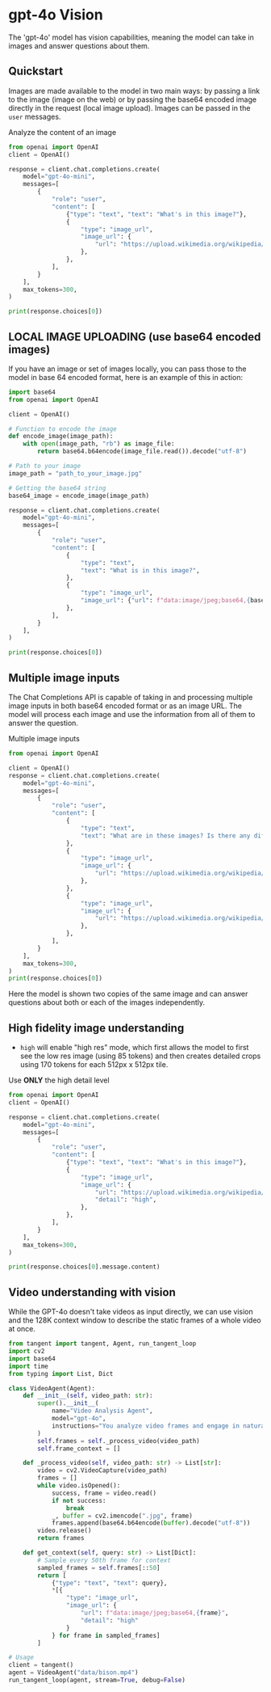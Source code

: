 gpt-4o Vision
======

The 'gpt-4o' model has vision capabilities, meaning the model can take in images and answer questions about them.

Quickstart
----------

Images are made available to the model in two main ways: by passing a link to the image (image on the web) or by passing the base64 encoded image directly in the request (local image upload). Images can be passed in the `user` messages.

Analyze the content of an image

```python
from openai import OpenAI
client = OpenAI()

response = client.chat.completions.create(
    model="gpt-4o-mini",
    messages=[
        {
            "role": "user",
            "content": [
                {"type": "text", "text": "What's in this image?"},
                {
                    "type": "image_url",
                    "image_url": {
                        "url": "https://upload.wikimedia.org/wikipedia/commons/thumb/d/dd/Gfp-wisconsin-madison-the-nature-boardwalk.jpg/2560px-Gfp-wisconsin-madison-the-nature-boardwalk.jpg",
                    },
                },
            ],
        }
    ],
    max_tokens=300,
)

print(response.choices[0])
```

**LOCAL IMAGE UPLOADING (use base64 encoded images)**
-----------------------------------

If you have an image or set of images locally, you can pass those to the model in base 64 encoded format, here is an example of this in action:

```python
import base64
from openai import OpenAI

client = OpenAI()

# Function to encode the image
def encode_image(image_path):
    with open(image_path, "rb") as image_file:
        return base64.b64encode(image_file.read()).decode("utf-8")

# Path to your image
image_path = "path_to_your_image.jpg"

# Getting the base64 string
base64_image = encode_image(image_path)

response = client.chat.completions.create(
    model="gpt-4o-mini",
    messages=[
        {
            "role": "user",
            "content": [
                {
                    "type": "text",
                    "text": "What is in this image?",
                },
                {
                    "type": "image_url",
                    "image_url": {"url": f"data:image/jpeg;base64,{base64_image}"},
                },
            ],
        }
    ],
)

print(response.choices[0])
```

Multiple image inputs
---------------------

The Chat Completions API is capable of taking in and processing multiple image inputs in both base64 encoded format or as an image URL. The model will process each image and use the information from all of them to answer the question.

Multiple image inputs

```python
from openai import OpenAI

client = OpenAI()
response = client.chat.completions.create(
    model="gpt-4o-mini",
    messages=[
        {
            "role": "user",
            "content": [
                {
                    "type": "text",
                    "text": "What are in these images? Is there any difference between them?",
                },
                {
                    "type": "image_url",
                    "image_url": {
                        "url": "https://upload.wikimedia.org/wikipedia/commons/thumb/d/dd/Gfp-wisconsin-madison-the-nature-boardwalk.jpg/2560px-Gfp-wisconsin-madison-the-nature-boardwalk.jpg",
                    },
                },
                {
                    "type": "image_url",
                    "image_url": {
                        "url": "https://upload.wikimedia.org/wikipedia/commons/thumb/d/dd/Gfp-wisconsin-madison-the-nature-boardwalk.jpg/2560px-Gfp-wisconsin-madison-the-nature-boardwalk.jpg",
                    },
                },
            ],
        }
    ],
    max_tokens=300,
)
print(response.choices[0])
```
Here the model is shown two copies of the same image and can answer questions about both or each of the images independently.

**High fidelity image understanding**
----------------------------------------

*   `high` will enable "high res" mode, which first allows the model to first see the low res image (using 85 tokens) and then creates detailed crops using 170 tokens for each 512px x 512px tile.

Use **ONLY** the high detail level

```python
from openai import OpenAI
client = OpenAI()

response = client.chat.completions.create(
    model="gpt-4o-mini",
    messages=[
        {
            "role": "user",
            "content": [
                {"type": "text", "text": "What's in this image?"},
                {
                    "type": "image_url",
                    "image_url": {
                        "url": "https://upload.wikimedia.org/wikipedia/commons/thumb/d/dd/Gfp-wisconsin-madison-the-nature-boardwalk.jpg/2560px-Gfp-wisconsin-madison-the-nature-boardwalk.jpg",
                        "detail": "high",
                    },
                },
            ],
        }
    ],
    max_tokens=300,
)

print(response.choices[0].message.content)
```

**Video understanding with vision**
-------------------------------------

While the GPT-4o doesn't take videos as input directly, we can use vision and the 128K context window to describe the static frames of a whole video at once.

```python
from tangent import tangent, Agent, run_tangent_loop
import cv2
import base64
import time
from typing import List, Dict

class VideoAgent(Agent):
    def __init__(self, video_path: str):
        super().__init__(
            name="Video Analysis Agent",
            model="gpt-4o",
            instructions="You analyze video frames and engage in natural conversation about the video content."
        )
        self.frames = self._process_video(video_path)
        self.frame_context = []

    def _process_video(self, video_path: str) -> List[str]:
        video = cv2.VideoCapture(video_path)
        frames = []
        while video.isOpened():
            success, frame = video.read()
            if not success:
                break
            _, buffer = cv2.imencode(".jpg", frame)
            frames.append(base64.b64encode(buffer).decode("utf-8"))
        video.release()
        return frames

    def get_context(self, query: str) -> List[Dict]:
        # Sample every 50th frame for context
        sampled_frames = self.frames[::50]
        return [
            {"type": "text", "text": query},
            *[{
                "type": "image_url",
                "image_url": {
                    "url": f"data:image/jpeg;base64,{frame}",
                    "detail": "high"
                }
            } for frame in sampled_frames]
        ]

# Usage
client = tangent()
agent = VideoAgent("data/bison.mp4")
run_tangent_loop(agent, stream=True, debug=False)
```